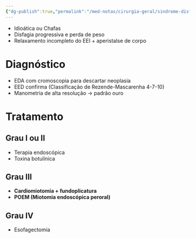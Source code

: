 ```yaml
---
{"dg-publish":true,"permalink":"/med-notas/cirurgia-geral/sindrome-disfagica/acalasia/"}
---
```


- Idioática ou Chafas
- Disfagia progressiva e perda de peso
- Relaxamento incompleto do EEI + aperistalse de corpo 

# Diagnóstico
- EDA com cromoscopia para descartar neoplasia
- EED confirma (Classificação de Rezende-Mascarenha 4-7-10)
- Manometria de alta resolução -> padrão ouro

# Tratamento
## Grau I ou II
- Terapia endoscópica
- Toxina botulínica
## Grau III
- **Cardiomiotomia + fundoplicatura**
- **POEM (Miotomia endoscópica peroral)**

## Grau IV
- Esofagectomia 